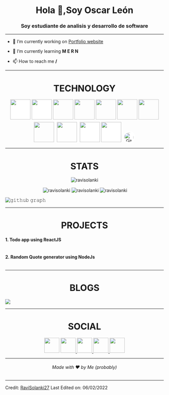 <img src="" style="height: 100% , width:100%">
<h1 align="center">Hola 👋,Soy Oscar León</h1>
<h3 align="center">Soy estudiante de analisis y desarrollo de software</h3>

---

- 🔭 I’m currently working on [Portfolio website]()

- 🌱 I’m currently learning **M E R N**

- 📫 How to reach me **/**

---

<h1 align="center">TECHNOLOGY</h1>

<p align="center">
<img src="https://cdn.jsdelivr.net/gh/devicons/devicon@latest/icons/php/php-original.svg"
style="height:4rem; background-color:white"/>          
<img src="https://cdn.jsdelivr.net/gh/devicons/devicon@latest/icons/mysql/mysql-original-wordmark.svg"
style="height:4rem; background-color:white"/>
<img src="https://cdn.jsdelivr.net/gh/devicons/devicon/icons/html5/html5-original-wordmark.svg" style="height: 4rem"/>
<img src="https://cdn.jsdelivr.net/gh/devicons/devicon/icons/css3/css3-original-wordmark.svg" style="height: 4rem"/>
<img src="https://cdn.jsdelivr.net/gh/devicons/devicon/icons/javascript/javascript-plain.svg" style="height: 4rem"/>
<img src="https://cdn.jsdelivr.net/gh/devicons/devicon@latest/icons/bootstrap/bootstrap-original.svg" style="height: 4rem"/>
<img src="https://cdn.jsdelivr.net/gh/devicons/devicon@latest/icons/materializecss/materializecss-original.svg"
style="height: 4rem"/>       
<img src="https://cdn.jsdelivr.net/gh/devicons/devicon/icons/git/git-plain.svg"
style="height: 4rem"/>
<img src="https://cdn.jsdelivr.net/gh/devicons/devicon@latest/icons/github/github-original-wordmark.svg"
style="height: 4rem; background-color:rgba(255, 255, 255, 0.8); border-radius: 5px; padding: 5px"/>
<img src="https://cdn.jsdelivr.net/gh/devicons/devicon@latest/icons/laravel/laravel-original-wordmark.svg"
style="height: 4rem; background-color:white"/>
<img src="https://cdn.jsdelivr.net/gh/devicons/devicon@latest/icons/wordpress/wordpress-original.svg"
style="height: 4rem; background-color:white"/>
<img src="https://cdn.jsdelivr.net/gh/devicons/devicon/icons/github/github-original.svg" alt="GitHub" width="30"
  style="display: inline-block; background-color: white; border-radius: 50%; padding: 5px;"/>

          
          
</p>

---

<h1 align="center">STATS</h1>

<p align="center"> <img src="https://komarev.com/ghpvc/?username=CODELION-010" alt="ravisolanki" /> </p>

<p align="center">&nbsp;<img align="center" src="https://github-readme-stats.vercel.app/api?username=CODELION-010&theme=gotham&show_icons=true" alt="ravisolanki" />

<img align="center" src="http://github-readme-streak-stats.herokuapp.com?user=ravisolanki27&theme=gotham&hide_border=true&date_format=M%20j%5B%2C%20Y%5D" alt="ravisolanki" />
<img align="center" src="https://github-readme-stats.vercel.app/api/top-langs/?username=CODELION-010&layout=default&theme=gotham&hide=html&hide_border=true&card_width=330" alt="ravisolanki" /></p>


![𝚐𝚒𝚝𝚑𝚞𝚋 𝚐𝚛𝚊𝚙𝚑](https://activity-graph.herokuapp.com/graph?username=CODELION-010&theme=react-dark&hide_border=true&area=true)

---
<h1 align="center">PROJECTS</h1>

<h4>1. Todo app using ReactJS </h4>

<a href="https://ravisolanki27.github.io/React-Project/" target="blank"><img src="" ></a>


<h4>2. Random Quote generator using NodeJs </h4>

<a href="https://ravisolanki27.github.io/Quote-Generator/" target="blank"><img src="" ></a>

---

<h1 align="center">BLOGS</h1>
<a href="https://www.linkedin.com/pulse/what-5-things-you-must-do-your-first-paycheck-raviraj-solanki/" target="blank">
<img src="https://media-exp1.licdn.com/dms/image/C4D12AQHVBf5FWRnp0w/article-cover_image-shrink_720_1280/0/1638538607562?e=1649289600&v=beta&t=nsF1Hf0YkmXip-kGt031yqNAHaOD3TkuNSl4hVwF52c" ></a>


---

<h1 align="center">SOCIAL</h1>

<div align="center">
<a href="https://www.linkedin.com/in/ravirajsolanki27/" target="blank"><img src="https://cdn.jsdelivr.net/gh/devicons/devicon/icons/linkedin/linkedin-original.svg" style="height: 3rem"/></a>
<a href="https://twitter.com/Ravirajsolanki_" target="blank"><img src="https://cdn.jsdelivr.net/gh/devicons/devicon/icons/twitter/twitter-original.svg" style="height: 3rem"/>
</a>

<a href="https://codepen.io/ravisolanki27" target="blank">
<img src="https://cdn.jsdelivr.net/gh/devicons/devicon/icons/codepen/codepen-plain.svg" style="height: 3rem; background-color:white"/>
</a>

<a href="https://www.instagram.com/ravi_27.01" target="blank">
<img src="https://img.icons8.com/fluency/48/000000/instagram-new.png/" style="height:3rem">
</a>

<a href="https://www.youtube.com/channel/UCpBGxQbi-wahJ7wRaG80E6w" target="blank">
<img src="https://img.icons8.com/color/48/000000/youtube-play.png" style="height: 3rem"/>
</a>

</div>

---
<h6 align="center">Made with ❤️ by Me (probably)</h6>

---


Credit: [RaviSolanki27](https://github.com/RaviSolanki27)
Last Edited on: 06/02/2022

